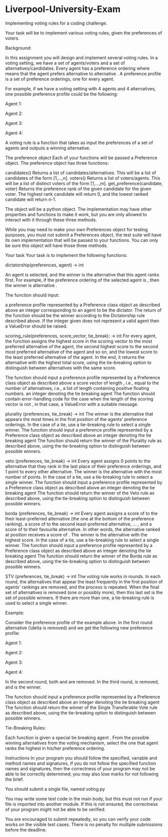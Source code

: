 # Liverpool-University-Exam
Implementing voting rules for a coding challenge.

Your task will be to implement various voting rules, given the preferences of voters.

Background:

In this assignment you will design and implement several voting rules. In a voting setting, we have a set of 
 agents/voters and a set of 
 alternatives/candidates. Every agent has a preference ordering 
 where 
 means that the agent prefers alternative 
 to alternative 
. A preference profile is a set of 
 preference orderings, one for every agent.

For example, if we have a voting setting with 4 agents and 4 alternatives, one possible preference profile could be the following:

Agent 1: 

Agent 2: 

Agent 3: 

Agent 4: 

A voting rule is a function that takes as input the preferences of a set of agents and outputs a winning alternative.

The preference object
Each of your functions will be passed a Preference object. The preference object has three functions:

candidates()	Returns a list of candidates/alternatives. This will be a list of candidates of the form [1,...,n].
voters()	Returns a list of voters/agents. This will be a list of distinct voters of the form [1,...,m].
get_preference(candidate, voter)	Returns the preference rank of the given candidate for the given voter. The highest rank candidate will return 0, and the lowest ranked candidate will return n-1.

The object will be a python object. The implementation may have other properties and functions to make it work, but you are only allowed to interact with it through these three methods.

While you may need to make your own Preferences object for testing purposes, you must not submit a Preferences object, the test suite will have its own implementation that will be passed to your functions. You can only be sure this object will have those three methods.

Your task
Your task is to implement the following functions:

dictatorship(preferences, agent) -> int

An agent is selected, and the winner is the alternative that this agent ranks first. For example, if the preference ordering of the selected agent is 
, then the winner is alternative 
.

The function should input:

a preference profile represented by a Preference class object as described above 
an integer corresponding to an agent to be the dictator.
The return of the function should be the winner according to the Dictatorship rule described above. If the integer given does not represent a valid agent then a ValueError should be raised.

scoring_rule(preferences, score_vector, tie_break): -> int
For every agent, the function assigns the highest score in the scoring vector to the most preferred alternative of the agent, the second highest score to the second most preferred alternative of the agent and so on, and the lowest score to the least preferred alternative of the agent. In the end, it returns the alternative with the highest total score, using the tie-breaking option to distinguish between alternatives with the same score.

The function should input
a preference profile represented by a Preference class object as described above 
a score vector of length 
, i.e., equal to the number of alternatives, i.e., a list of length 
 containing positive floating numbers. 
an integer denoting the tie breaking agent
The function should contain error-handling code for the case when the length of the scoring vector is not 
, in that case, a ValueError with a suitable message.

plurality (preferences, tie_break) -> int
The winner is the alternative that appears the most times in the first position of the agents' preference orderings. In the case of a tie, use a tie-breaking rule to select a single winner.
The function should input
a preference profile represented by a Preference class object as described above 
an integer denoting the tie breaking agent
The function should return the winner of the Plurality rule as described above, using the tie-breaking option to distinguish between possible winners.

veto (preferences, tie_break) -> int
Every agent assigns 0 points to the alternative that they rank in the last place of their preference orderings, and 1 point to every other alternative. The winner is the alternative with the most number of points. In the case of a tie, use a tie-breaking rule to select a single winner.
The function should input
a preference profile represented by a Preference class object as described above
an integer denoting the tie breaking agent
The function should return the winner of the Veto rule as described above, using the tie-breaking option to distinguish between possible winners.

borda (preferences, tie_break) -> int
Every agent assigns a score of 
 to the their least-preferred alternative (the one at the bottom of the preference ranking), a score of 
 to the second least-preferred alternative, ... , and a score of 
 to their favourite alternative. In other words, the alternative ranked at position 
 receives a score of 
. The winner is the alternative with the highest score. In the case of a tie, use a tie-breaking rule to select a single winner.
The function should input
a preference profile represented by a Preference class object as described above
an integer denoting the tie breaking agent
The function should return the winner of the Borda rule as described above, using the tie-breaking option to distinguish between possible winners.

STV (preferences, tie_break) -> int
The voting rule works in rounds. In each round, the alternatives that appear the least frequently in the first position of agents' rankings are removed, and the process is repeated. When the final set of alternatives is removed (one or possibly more), then this last set is the set of possible winners. If there are more than one, a tie-breaking rule is used to select a single winner.

Example:

Consider the preference profile of the example above. In the first round alternative (\delta is removed\) and we get the following new preference profile:

Agent 1: 

Agent 2: 

Agent 3: 

Agent 4: 

In the second round, both 
 and 
 are removed. In the third round, 
 is removed, and 
 is the winner.

The function should input
a preference profile represented by a Preference class object as described above
an integer denoting the tie breaking agent
The function should return the winner of the Single Transferable Vote rule as described above, using the tie-breaking option to distinguish between possible winners.

Tie-Breaking Rules:

Each function is given a special tie breaking agent 
. From the possible winning alternatives from the voting mechanism, select the one that agent 
 ranks the highest in his/her preference ordering. 

Instructions
In your program you should follow the specified, variable and method names and signatures, If you do not follow the specified function names and signatures, then the correctness of your program may not be able to be correctly determined; you may also lose marks for not following the brief.

You should submit a single file, named voting.py

You may write some test code in the main body, but this must not run if your file is imported into another module. If this is not ensured, the correctness of your program might not be able to be verified.

You are encouraged to submit repeatedly, so you can verify your code works on the visible test cases. There is no penalty for multiple submissions before the deadline.
